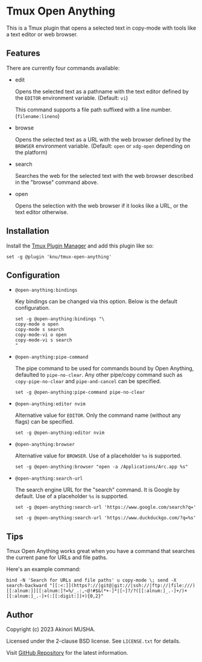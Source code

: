 # Tmux Open Anything

This is a Tmux plugin that opens a selected text in copy-mode with tools like a text editor or web browser.

## Features

There are currently four commands available:

- edit

   Opens the selected text as a pathname with the text editor defined by the `EDITOR` environment variable. (Default: `vi`)

   This command supports a file path suffixed with a line number. (`filename:lineno`)

- browse

   Opens the selected text as a URL with the web browser defined by the `BROWSER` environment variable. (Default: `open` or `xdg-open` depending on the platform)

- search

   Searches the web for the selected text with the web browser described in the "browse" command above.

- open

   Opens the selection with the web browser if it looks like a URL, or the text editor otherwise.

## Installation

Install the [Tmux Plugin Manager](https://github.com/tmux-plugins/tpm) and add this plugin like so:

```
set -g @plugin 'knu/tmux-open-anything'
```

## Configuration

- `@open-anything:bindings`

    Key bindings can be changed via this option.  Below is the default configuration.

    ```
    set -g @open-anything:bindings "\
    copy-mode o open
    copy-mode s search
    copy-mode-vi o open
    copy-mode-vi s search
    "
    ```

- `@open-anything:pipe-command`

    The pipe command to be used for commands bound by Open Anything, defaulted to `pipe-no-clear`.  Any other pipe/copy command such as `copy-pipe-no-clear` and `pipe-and-cancel` can be specified.

    ```
    set -g @open-anything:pipe-command pipe-no-clear
    ```

- `@open-anything:editor nvim`

    Alternative value for `EDITOR`.  Only the command name (without any flags) can be specified.

    ```
    set -g @open-anything:editor nvim
    ```

- `@open-anything:browser`

    Alternative value for `BROWSER`.  Use of a placeholder `%s` is supported.

    ```
    set -g @open-anything:browser "open -a /Applications/Arc.app %s"
    ```

- `@open-anything:search-url`

    The search engine URL for the "search" command.  It is Google by default.  Use of a placeholder `%s` is supported.

    ```
    set -g @open-anything:search-url 'https://www.google.com/search?q='

    set -g @open-anything:search-url 'https://www.duckduckgo.com/?q=%s'
    ```

## Tips

Tmux Open Anything works great when you have a command that searches the current pane for URLs and file paths.

Here's an example command:

```
bind -N 'Search for URLs and file paths' u copy-mode \; send -X search-backward "[[:<:]](https?://|git@|git://|ssh://|ftp://|file:///)[[:alnum:]][[:alnum:]?=%/_.:,~@!#$&(*+-]*|[~]?/?([[:alnum:]_.-]+/)+[[:alnum:]_.-]+(:[[:digit:]]+){0,2}"
```

## Author

Copyright (c) 2023 Akinori MUSHA.

Licensed under the 2-clause BSD license.  See `LICENSE.txt` for details.

Visit [GitHub Repository](https://github.com/knu/tmux-open-anything) for the latest information.
